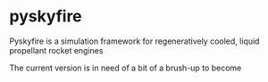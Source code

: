 # pyskyfire
Pyskyfire is a simulation framework for regeneratively cooled, liquid propellant rocket engines

The current version is in need of a bit of a brush-up to become 